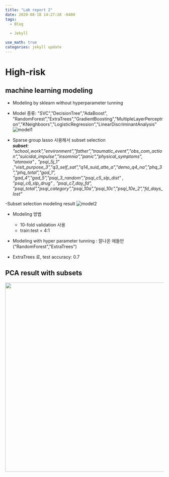 ```yaml
---
title: "Lab report 2"
date: 2020-08-18 14:27:28 -0400
tags:
  - Blog
 
  - Jekyll

use_math: true
categories: jekyll update
---
```


# High-risk 
## machine learning modeling
- Modeling by sklearn without hyperparameter tunning 
- Model 종류: "SVC","DecisionTree","AdaBoost", "RandomForest","ExtraTrees","GradientBoosting","MultipleLayerPerceptron","KNeighboors","LogisticRegression","LinearDiscriminantAnalysis"
![model1](https://seonleeuni.github.io/image/model_1.png)

- Sparse group lasso 사용해서 subset selection  
_**subset**: "school_work","environment","father","traumatic_event","obs_com_action","suicidal_impulse","insomnia","panic","physical_symptoms", "ataraxia" , "psqi_5j_1" ,"visit_purpose_3","q3_self_sat","q14_suid_atte_a","demo_q4_na","phq_3","phq_total","gad_1",         
 "gad_4","gad_5","psqi_3_random","psqi_c5_slp_dist" , "psqi_c6_slp_drug" , "psqi_c7_day_fd", "psqi_total","psqi_category","psqi_10a","psqi_10c","psqi_10e_2","fd_days_lost"_


-Subset selection modeling result
![model2](https://seonleeuni.github.io/image/model_2.png)

- Modeling 방법
  - 10-fold validation 사용
  - train:test = 4:1
 
 - Modeling with hyper parameter tunning : 잘나온 애들만("RandomForest","ExtraTrees")

 - ExtraTrees 로, test accuracy: 0.7

## PCA result with subsets
<img src="https://seonleeuni.github.io/image/pca_subset.PNG" width=600/>

